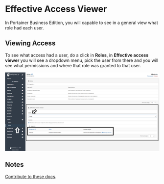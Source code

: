 # Effective Access Viewer

In Portainer Business Edition, you will capable to see in a general view what role had each user. 

## Viewing Access

To see what access had a user, do a click in <b>Roles</b>, in <b>Effective access viewer</b> you will see a dropdown menu, pick the user from there and you will see what permissions and where that role was granted to that user.

![role](assets/roles1.png)

## Notes

[Contribute to these docs](https://github.com/portainer/portainer-docs/blob/master/contributing.md).